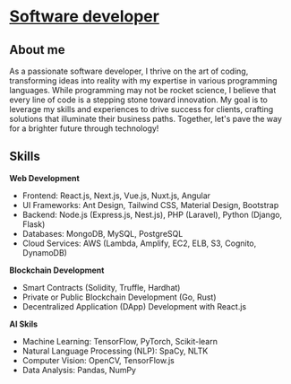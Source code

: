 # [Software developer](https://t.me/fenrow)

## About me
As a passionate software developer, I thrive on the art of coding, transforming ideas into reality with my expertise in various programming languages. 
While programming may not be rocket science, I believe that every line of code is a stepping stone toward innovation. 
My goal is to leverage my skills and experiences to drive success for clients, crafting solutions that illuminate their business paths. Together, let's pave the way for a brighter future through technology!

## Skills
 **Web Development**
- Frontend: React.js, Next.js, Vue.js, Nuxt.js, Angular
- UI Frameworks: Ant Design, Tailwind CSS, Material Design, Bootstrap
- Backend: Node.js (Express.js, Nest.js), PHP (Laravel), Python (Django, Flask)
- Databases: MongoDB, MySQL, PostgreSQL
- Cloud Services: AWS (Lambda, Amplify, EC2, ELB, S3, Cognito, DynamoDB)

**Blockchain Development**
- Smart Contracts (Solidity, Truffle, Hardhat)
- Private or Public Blockchain Development (Go, Rust)
- Decentralized Application (DApp) Development with React.js

**AI Skils**
- Machine Learning: TensorFlow, PyTorch, Scikit-learn
- Natural Language Processing (NLP): SpaCy, NLTK
- Computer Vision: OpenCV, TensorFlow.js
- Data Analysis: Pandas, NumPy
